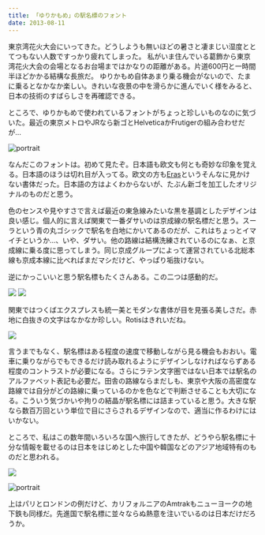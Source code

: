 ```yaml
---
title: 「ゆりかもめ」の駅名標のフォント
date: 2013-08-11
---
```


東京湾花火大会にいってきた。どうしようも無いほどの暑さと凄まじい湿度ととてつもない人数ですっかり疲れてしまった。
私がいま住んでいる葛飾から東京湾花火大会の会場となるお台場まではかなりの距離がある。片道600円と一時間半ほどかかる結構な長旅だ。
ゆりかもめ自体あまり乗る機会がないので、たまに乗るとなかなか楽しい。きれいな夜景の中を滑らかに進んでいく様をみると、日本の技術のすばらしさを再確認できる。

ところで、ゆりかもめで使われているフォントがちょっと珍しいものなのに気づいた。最近の東京メトロやJRなら新ゴとHelveticaかFrutigerの組み合わせだが…

![portrait](https://photos.xar.sh/17191587609_13afd2ff7e_b.jpg)

なんだこのフォントは。初めて見たぞ。日本語も欧文も何とも奇妙な印象を覚える。日本語のほうは切れ目が入ってる。欧文の方も[Eras](http://en.wikipedia.org/wiki/Eras)というそんなに見かけない書体だった。日本語の方はよくわからないが、たぶん新ゴを加工したオリジナルのものだと思う。

色のセンスや見やすさで言えば最近の東急線みたいな黒を基調としたデザインは良い感じ。個人的に言えば関東で一番ダサいのは京成線の駅名標だと思う。スーラという青の丸ゴシックで駅名を白地にかいてあるのだが、これはちょっとイマイチというか…、いや、ダサい。他の路線は結構洗練されているのになぁ、と京成線に乗る度に思ってしまう。同じ京成グループによって運営されている北総本線も京成本線に比べればまだマシだけど、やっぱり垢抜けない。

逆にかっこいいと思う駅名標もたくさんある。この二つは感動的だ。

![](https://upload.wikimedia.org/wikipedia/commons/thumb/f/fe/Name_from_Yodo_Station_Keihan_IMG_2690_20130428.JPG/1024px-Name_from_Yodo_Station_Keihan_IMG_2690_20130428.JPG)
![](https://upload.wikimedia.org/wikipedia/commons/thumb/9/92/Name_from_Hanshin_Iwaya_IMG_0852_20130120.JPG/1024px-Name_from_Hanshin_Iwaya_IMG_0852_20130120.JPG)

関東ではつくばエクスプレスも統一美とモダンな書体が目を見張る美しさだ。赤地に白抜きの文字はなかなか珍しい。Rotisはきれいだね。

![](https://upload.wikimedia.org/wikipedia/commons/3/30/Nagareyama-Sentral_Park.jpg)

言うまでもなく、駅名標はある程度の速度で移動しながら見る機会もおおい。電車に乗りながらでもできるだけ読み取れるようにデザインしなければならずある程度のコントラストが必要になる。さらにラテン文字圏ではない日本では駅名のアルファベット表記も必要だ。田舎の路線ならまだしも、東京や大阪の高密度な路線では自分がどの路線に乗っているのかを色などで判断させることも大切になる。こういう気づかいや拘りの結晶が駅名標には詰まっていると思う。大きな駅なら数百万回という単位で目にさらされるデザインなので、適当に作るわけにはいかない。

ところで、私はこの数年間いろいろな国へ旅行してきたが、どうやら駅名標に十分な情報を載せるのは日本をはじめとした中国や韓国などのアジア地域特有のものだと思われる。

![](https://source.unsplash.com/CKt1vxu4v0s/1600x900)

![portrait](https://upload.wikimedia.org/wikipedia/commons/thumb/1/19/Stanmore_tube_station_4.jpg/768px-Stanmore_tube_station_4.jpg)

上はパリとロンドンの例だけど、カリフォルニアのAmtrakもニューヨークの地下鉄も同様だ。先進国で駅名標に並々ならぬ熱意を注いでいるのは日本だけだろうか。
